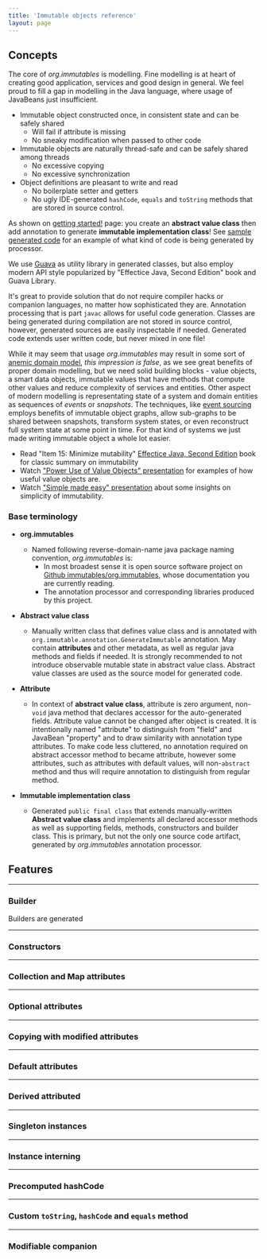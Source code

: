 ```yaml
---
title: 'Immutable objects reference'
layout: page
---
```


Concepts
--------
The core of _org.immutables_ is modelling. Fine modelling is at heart of creating good application,
services and good design in general. We feel proud to fill a gap in modelling in the Java language,
where usage of JavaBeans just insufficient.

* Immutable object constructed once, in consistent state and can be safely shared
  - Will fail if attribute is missing
  - No sneaky modification when passed to other code
* Immutable objects are naturally thread-safe and can be safely shared among threads
  - No excessive copying
  - No excessive synchronization
* Object definitions are pleasant to write and read
  - No boilerplate setter and getters
  - No ugly IDE-generated `hashCode`, `equals` and `toString` methods that are stored in source control.

As shown on [getting started!](/gettingstarted.html) page:
you create an **abstract value class** then add annotation to generate **immutable implementation class**!
See [sample generated code](/generated.html) for an example of what kind of code is being generated by processor.

We use [Guava](https://code.google.com/p/guava-libraries) as utility library in generated classes,
but also employ modern API style popularized by "Effectice Java, Second Edition" book and Guava Library.

It's great to provide solution that do not require compiler hacks or companion languages,
no matter how sophisticated they are. Annotation processing that is part `javac` allows for useful
code generation. Classes are being generated during compilation are not stored in source control,
however, generated sources are easily inspectable if needed. Generated code extends user written code,
but never mixed in one file!

While it may seem that usage _org.immutables_ may result in some sort of [anemic domain model](http://www.martinfowler.com/bliki/AnemicDomainModel.html),
_this impression is false_, as we see great benefits of proper domain modelling, but we need solid building blocks - value objects,
a smart data objects, immutable values that have methods that compute other values and reduce complexity of services and entities.
Other aspect of modern modelling is representating state of a system and domain entities as sequences of _events_ or _snapshots_.
The techniques, like [event sourcing](http://martinfowler.com/eaaDev/EventSourcing.html) employs
benefits of immutable object graphs, allow sub-graphs to be shared between snapshots, transform system states,
or even reconstruct full system state at some point in time.
For that kind of systems we just made writing immutable object a whole lot easier.

* Read "Item 15: Minimize mutability" [Effectice Java, Second Edition](http://www.amazon.com/Effective-Java-Edition-Joshua-Bloch/dp/0321356683)
  book for classic summary on immutability
* Watch ["Power Use of Value Objects" presentation](http://www.infoq.com/presentations/Value-Objects-Dan-Bergh-Johnsson) for examples of how useful value objects are.
* Watch ["Simple made easy" presentation](http://www.infoq.com/presentations/Simple-Made-Easy)
  about some insights on simplicity of immutability.

### Base terminology

+ **org.immutables**
  - Named following reverse-domain-name java package naming convention, _org.immutables_ is:
      - In most broadest sense it is open source software project on [Github immutables/org.immutables](https://github.com/immutables/org.immutables),
        whose documentation you are currently reading.
      - The annotation processor and corresponding libraries produced by this project.

+ **Abstract value class**
  - Manually written class that defines value class and is annotated
    with `org.immutable.annotation.GenerateImmutable` annotation. May contain **attributes** and other metadata,
    as well as regular java methods and fields if needed. It is strongly recommended to not introduce
    observable mutable state in abstract value class. Abstract value classes are used as the source
    model for generated code.

+ **Attribute**
  - In context of **abstract value class**, attribute is zero argument, non-`void` java method that declares
    accessor for the auto-generated fields. Attribute value cannot be changed after object is created.
    It is intentionally named "attribute" to distinguish from "field" and JavaBean "property" and to draw similarity
    with annotation type attributes. To make code less cluttered, no annotation required on abstract accessor method to
    became attribute, however some attributes, such as attributes with default values, will non-`abstract` method and
    thus will require annotation to distinguish from regular method.

+ **Immutable implementation class**
  - Generated `public final class` that extends manually-written **Abstract value class**
    and implements all declared accessor methods as well as supporting fields, methods, constructors and builder class.
    This is primary, but not the only one source code artifact, generated by _org.immutables_ annotation processor.

Features
--------

-----
### Builder
Builders are generated

-----
### Constructors

----
### Collection and Map attributes

----
### Optional attributes

-----
### Copying with modified attributes

-----
### Default attributes

-----
### Derived attributed

-----
### Singleton instances

-----
### Instance interning

-----
### Precomputed hashCode

-----
### Custom `toString`, `hashCode` and `equals` method

-----
### Modifiable companion








